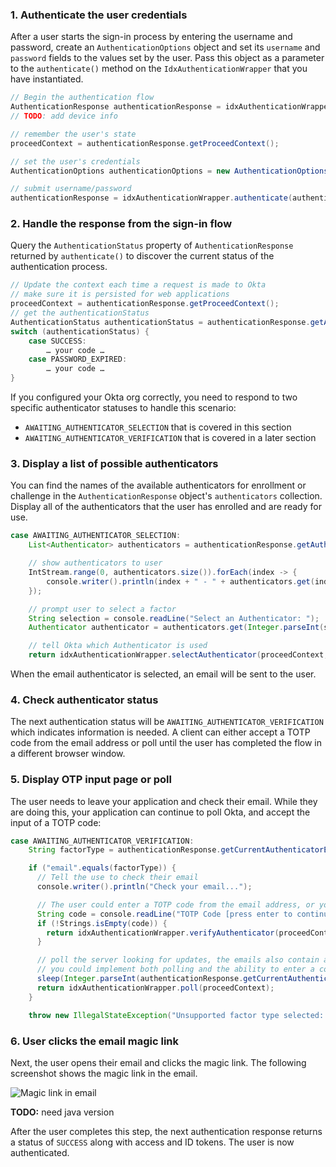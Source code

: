 ### 1. Authenticate the user credentials

After a user starts the sign-in process by entering the username and password, create an `AuthenticationOptions` object and set its `username` and `password` fields to the values set by the user. Pass this object as a parameter to the `authenticate()` method on the `IdxAuthenticationWrapper` that you have instantiated.

```java
// Begin the authentication flow
AuthenticationResponse authenticationResponse = idxAuthenticationWrapper.begin();
// TODO: add device info

// remember the user's state
proceedContext = authenticationResponse.getProceedContext();

// set the user's credentials
AuthenticationOptions authenticationOptions = new AuthenticationOptions(username, password);

// submit username/password
authenticationResponse = idxAuthenticationWrapper.authenticate(authenticationOptions, proceedContext);
```

### 2. Handle the response from the sign-in flow

Query the `AuthenticationStatus` property of `AuthenticationResponse` returned by `authenticate()` to discover the current status of the authentication process.

```java
// Update the context each time a request is made to Okta
// make sure it is persisted for web applications
proceedContext = authenticationResponse.getProceedContext();
// get the authenticationStatus
AuthenticationStatus authenticationStatus = authenticationResponse.getAuthenticationStatus();
switch (authenticationStatus) {
    case SUCCESS:
        … your code …
    case PASSWORD_EXPIRED:
        … your code …
}
```

If you configured your Okta org correctly, you need to respond to two specific authenticator statuses to handle this scenario:

* `AWAITING_AUTHENTICATOR_SELECTION` that is covered in this section
* `AWAITING_AUTHENTICATOR_VERIFICATION` that is covered in a later section

### 3. Display a list of possible authenticators

You can find the names of the available authenticators for enrollment or challenge in the `AuthenticationResponse` object's `authenticators` collection. Display all of the authenticators that the user has enrolled and are ready for use.

```java
case AWAITING_AUTHENTICATOR_SELECTION:
    List<Authenticator> authenticators = authenticationResponse.getAuthenticators();

    // show authenticators to user
    IntStream.range(0, authenticators.size()).forEach(index -> {
        console.writer().println(index + " - " + authenticators.get(index).getLabel());
    });

    // prompt user to select a factor
    String selection = console.readLine("Select an Authenticator: ");
    Authenticator authenticator = authenticators.get(Integer.parseInt(selection));

    // tell Okta which Authenticator is used
    return idxAuthenticationWrapper.selectAuthenticator(proceedContext,  authenticator);
```

When the email authenticator is selected, an email will be sent to the user.

### 4. Check authenticator status

The next authentication status will be `AWAITING_AUTHENTICATOR_VERIFICATION` which indicates information is needed. A client can either accept a TOTP code from the email address or poll until the user has completed the flow in a different browser window.

### 5. Display OTP input page or poll

The user needs to leave your application and check their email. While they are doing this, your application can continue to poll Okta, and accept the input of a TOTP code:

```java
case AWAITING_AUTHENTICATOR_VERIFICATION:
    String factorType = authenticationResponse.getCurrentAuthenticatorEnrollment().getValue().getType();

    if ("email".equals(factorType)) {
      // Tell the use to check their email
      console.writer().println("Check your email...");

      // The user could enter a TOTP code from the email address, or you can poll
      String code = console.readLine("TOTP Code [press enter to continue polling]: ");
      if (!Strings.isEmpty(code)) {
        return idxAuthenticationWrapper.verifyAuthenticator(proceedContext, new VerifyAuthenticatorOptions(code));
      }

      // poll the server looking for updates, the emails also contain a TOTP code,
      // you could implement both polling and the ability to enter a code.
      sleep(Integer.parseInt(authenticationResponse.getCurrentAuthenticatorEnrollment().getValue().getPoll().getRefresh())); // TODO this should be fixed in: https://github.com/okta/okta-idx-java/issues/316
      return idxAuthenticationWrapper.poll(proceedContext);
    }

    throw new IllegalStateException("Unsupported factor type selected: " + factorType);
```

### 6. User clicks the email magic link

Next, the user opens their email and clicks the magic link. The following screenshot shows the magic link in the email.

<div class="common-image-format">

![Magic link in email](/img/authenticators/authenticators-email-challenge-magic-link-in-email.png)

**TODO:** need java version

</div>

After the user completes this step, the next authentication response returns a status of `SUCCESS` along with access and ID tokens. The user is now authenticated.

